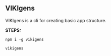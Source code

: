 ## VIKIgens

VIKIgens is a cli for creating basic app structure.

**STEPS:**

`npm i -g vikigens`

`vikigens`